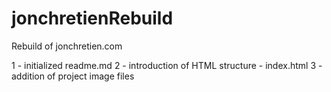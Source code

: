 # jonchretienRebuild
Rebuild of jonchretien.com

1 - initialized readme.md
2 - introduction of HTML structure - index.html
3 - addition of project image files
